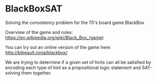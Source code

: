 # BlackBoxSAT
Solving the consistency problem for the 70's board game BlackBox

Overview of the game and rules: https://en.wikipedia.org/wiki/Black_Box_(game)

You can try out an online version of the game here: http://bibeault.ninja/blackbox/ 

We are trying to determine if a given set of hints can all be satisfied by encoding each type of hint
as a propositional logic statement and SAT-solving them together. 
